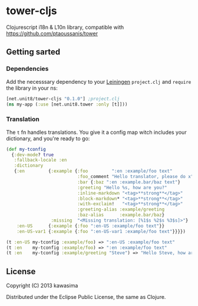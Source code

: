 # tower-cljs

Clojurescript i18n & L10n library, compatible with https://github.com/ptaoussanis/tower

## Getting sarted

### Dependencies

Add the necesssary dependency to your [Leiningen](http://leiningen.org/) `project.clj` and `require` the library in your ns:

```clojure
[net.unit8/tower-cljs "0.1.0"] ;project.clj
(ns my-app (:use [net.unit8.tower :only [t]]))
```

### Translation

The `t` fn handles translations. You give it a config map witch includes your dictionary, and you're ready to go:

```clojure
(def my-tconfig
  {:dev-mode? true
   :fallback-locale :en
   :dictionary
   {:en         {:example {:foo         ":en :example/foo text"
                           :foo_comment "Hello translator, please do x"
                           :bar {:baz ":en :example.bar/baz text"}
                           :greeting "Hello %s, how are you?"
                           :inline-markdown "<tag>**strong**</tag>"
                           :block-markdown* "<tag>**strong**</tag>"
                           :with-exclaim!   "<tag>**strong**</tag>"
                           :greeting-alias :example/greeting
                           :baz-alias      :example.bar/baz}
                 :missing  "<Missing translation: [%1$s %2$s %3$s]>"}
    :en-US      {:example {:foo ":en-US :example/foo text"}}
    :en-US-var1 {:example {:foo ":en-US-var1 :example/foo text"}}}})

(t :en-US my-tconfig :example/foo) => ":en-US :example/foo text"
(t :en    my-tconfig :example/foo) => ":en :example/foo text"
(t :en    my-tconfig :example/greeting "Steve") => "Hello Steve, how are you?"
```

## License

Copyright (C) 2013 kawasima

Distributed under the Eclipse Public License, the same as Clojure.


